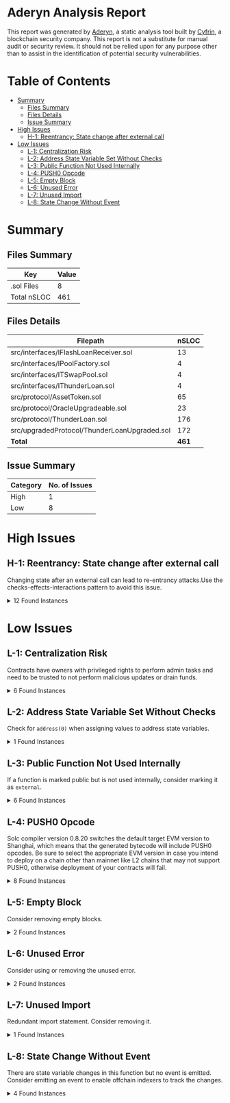 # Aderyn Analysis Report

This report was generated by [Aderyn](https://github.com/Cyfrin/aderyn), a static analysis tool built by [Cyfrin](https://cyfrin.io), a blockchain security company. This report is not a substitute for manual audit or security review. It should not be relied upon for any purpose other than to assist in the identification of potential security vulnerabilities.
# Table of Contents

- [Summary](#summary)
  - [Files Summary](#files-summary)
  - [Files Details](#files-details)
  - [Issue Summary](#issue-summary)
- [High Issues](#high-issues)
  - [H-1: Reentrancy: State change after external call](#h-1-reentrancy-state-change-after-external-call)
- [Low Issues](#low-issues)
  - [L-1: Centralization Risk](#l-1-centralization-risk)
  - [L-2: Address State Variable Set Without Checks](#l-2-address-state-variable-set-without-checks)
  - [L-3: Public Function Not Used Internally](#l-3-public-function-not-used-internally)
  - [L-4: PUSH0 Opcode](#l-4-push0-opcode)
  - [L-5: Empty Block](#l-5-empty-block)
  - [L-6: Unused Error](#l-6-unused-error)
  - [L-7: Unused Import](#l-7-unused-import)
  - [L-8: State Change Without Event](#l-8-state-change-without-event)


# Summary

## Files Summary

| Key | Value |
| --- | --- |
| .sol Files | 8 |
| Total nSLOC | 461 |


## Files Details

| Filepath | nSLOC |
| --- | --- |
| src/interfaces/IFlashLoanReceiver.sol | 13 |
| src/interfaces/IPoolFactory.sol | 4 |
| src/interfaces/ITSwapPool.sol | 4 |
| src/interfaces/IThunderLoan.sol | 4 |
| src/protocol/AssetToken.sol | 65 |
| src/protocol/OracleUpgradeable.sol | 23 |
| src/protocol/ThunderLoan.sol | 176 |
| src/upgradedProtocol/ThunderLoanUpgraded.sol | 172 |
| **Total** | **461** |


## Issue Summary

| Category | No. of Issues |
| --- | --- |
| High | 1 |
| Low | 8 |


# High Issues

## H-1: Reentrancy: State change after external call

Changing state after an external call can lead to re-entrancy attacks.Use the checks-effects-interactions pattern to avoid this issue.

<details><summary>12 Found Instances</summary>


- Found in src/protocol/ThunderLoan.sol [Line: 192](src/protocol/ThunderLoan.sol#L192)

	State is changed at: `s_currentlyFlashLoaning[token] = true`, `s_currentlyFlashLoaning[token] = false`
	```solidity
	        uint256 startingBalance = IERC20(token).balanceOf(address(assetToken));
	```

- Found in src/protocol/ThunderLoan.sol [Line: 204](src/protocol/ThunderLoan.sol#L204)

	State is changed at: `s_currentlyFlashLoaning[token] = true`, `s_currentlyFlashLoaning[token] = false`
	```solidity
	        assetToken.updateExchangeRate(fee); //@follow up - reentrancy
	```

- Found in src/protocol/ThunderLoan.sol [Line: 209](src/protocol/ThunderLoan.sol#L209)

	State is changed at: `s_currentlyFlashLoaning[token] = false`
	```solidity
	        assetToken.transferUnderlyingTo(receiverAddress, amount);
	```

- Found in src/protocol/ThunderLoan.sol [Line: 224](src/protocol/ThunderLoan.sol#L224)

	State is changed at: `s_currentlyFlashLoaning[token] = false`
	```solidity
	        uint256 endingBalance = token.balanceOf(address(assetToken));
	```

- Found in src/protocol/ThunderLoan.sol [Line: 244](src/protocol/ThunderLoan.sol#L244)

	State is changed at: `s_tokenToAssetToken[token] = assetToken`
	```solidity
	            string memory name = string.concat("ThunderLoan ", IERC20Metadata(address(token)).name());
	```

- Found in src/protocol/ThunderLoan.sol [Line: 245](src/protocol/ThunderLoan.sol#L245)

	State is changed at: `s_tokenToAssetToken[token] = assetToken`
	```solidity
	            string memory symbol = string.concat("tl", IERC20Metadata(address(token)).symbol());
	```

- Found in src/upgradedProtocol/ThunderLoanUpgraded.sol [Line: 191](src/upgradedProtocol/ThunderLoanUpgraded.sol#L191)

	State is changed at: `s_currentlyFlashLoaning[token] = true`, `s_currentlyFlashLoaning[token] = false`
	```solidity
	        uint256 startingBalance = IERC20(token).balanceOf(address(assetToken));
	```

- Found in src/upgradedProtocol/ThunderLoanUpgraded.sol [Line: 203](src/upgradedProtocol/ThunderLoanUpgraded.sol#L203)

	State is changed at: `s_currentlyFlashLoaning[token] = true`, `s_currentlyFlashLoaning[token] = false`
	```solidity
	        assetToken.updateExchangeRate(fee);
	```

- Found in src/upgradedProtocol/ThunderLoanUpgraded.sol [Line: 208](src/upgradedProtocol/ThunderLoanUpgraded.sol#L208)

	State is changed at: `s_currentlyFlashLoaning[token] = false`
	```solidity
	        assetToken.transferUnderlyingTo(receiverAddress, amount);
	```

- Found in src/upgradedProtocol/ThunderLoanUpgraded.sol [Line: 223](src/upgradedProtocol/ThunderLoanUpgraded.sol#L223)

	State is changed at: `s_currentlyFlashLoaning[token] = false`
	```solidity
	        uint256 endingBalance = token.balanceOf(address(assetToken));
	```

- Found in src/upgradedProtocol/ThunderLoanUpgraded.sol [Line: 243](src/upgradedProtocol/ThunderLoanUpgraded.sol#L243)

	State is changed at: `s_tokenToAssetToken[token] = assetToken`
	```solidity
	            string memory name = string.concat("ThunderLoan ", IERC20Metadata(address(token)).name());
	```

- Found in src/upgradedProtocol/ThunderLoanUpgraded.sol [Line: 244](src/upgradedProtocol/ThunderLoanUpgraded.sol#L244)

	State is changed at: `s_tokenToAssetToken[token] = assetToken`
	```solidity
	            string memory symbol = string.concat("tl", IERC20Metadata(address(token)).symbol());
	```

</details>



# Low Issues

## L-1: Centralization Risk

Contracts have owners with privileged rights to perform admin tasks and need to be trusted to not perform malicious updates or drain funds.

<details><summary>6 Found Instances</summary>


- Found in src/protocol/ThunderLoan.sol [Line: 239](src/protocol/ThunderLoan.sol#L239)

	```solidity
	    function setAllowedToken(IERC20 token, bool allowed) external onlyOwner returns (AssetToken) {
	```

- Found in src/protocol/ThunderLoan.sol [Line: 265](src/protocol/ThunderLoan.sol#L265)

	```solidity
	    function updateFlashLoanFee(uint256 newFee) external onlyOwner {
	```

- Found in src/protocol/ThunderLoan.sol [Line: 292](src/protocol/ThunderLoan.sol#L292)

	```solidity
	    function _authorizeUpgrade(address newImplementation) internal override onlyOwner { }
	```

- Found in src/upgradedProtocol/ThunderLoanUpgraded.sol [Line: 238](src/upgradedProtocol/ThunderLoanUpgraded.sol#L238)

	```solidity
	    function setAllowedToken(IERC20 token, bool allowed) external onlyOwner returns (AssetToken) {
	```

- Found in src/upgradedProtocol/ThunderLoanUpgraded.sol [Line: 264](src/upgradedProtocol/ThunderLoanUpgraded.sol#L264)

	```solidity
	    function updateFlashLoanFee(uint256 newFee) external onlyOwner {
	```

- Found in src/upgradedProtocol/ThunderLoanUpgraded.sol [Line: 287](src/upgradedProtocol/ThunderLoanUpgraded.sol#L287)

	```solidity
	    function _authorizeUpgrade(address newImplementation) internal override onlyOwner { }
	```

</details>



## L-2: Address State Variable Set Without Checks

Check for `address(0)` when assigning values to address state variables.

<details><summary>1 Found Instances</summary>


- Found in src/protocol/OracleUpgradeable.sol [Line: 16](src/protocol/OracleUpgradeable.sol#L16)

	```solidity
	        s_poolFactory = poolFactoryAddress;
	```

</details>



## L-3: Public Function Not Used Internally

If a function is marked public but is not used internally, consider marking it as `external`.

<details><summary>6 Found Instances</summary>


- Found in src/protocol/ThunderLoan.sol [Line: 231](src/protocol/ThunderLoan.sol#L231)

	```solidity
	    function repay(IERC20 token, uint256 amount) public {
	```

- Found in src/protocol/ThunderLoan.sol [Line: 276](src/protocol/ThunderLoan.sol#L276)

	```solidity
	    function getAssetFromToken(IERC20 token) public view returns (AssetToken) {
	```

- Found in src/protocol/ThunderLoan.sol [Line: 280](src/protocol/ThunderLoan.sol#L280)

	```solidity
	    function isCurrentlyFlashLoaning(IERC20 token) public view returns (bool) {
	```

- Found in src/upgradedProtocol/ThunderLoanUpgraded.sol [Line: 230](src/upgradedProtocol/ThunderLoanUpgraded.sol#L230)

	```solidity
	    function repay(IERC20 token, uint256 amount) public {
	```

- Found in src/upgradedProtocol/ThunderLoanUpgraded.sol [Line: 275](src/upgradedProtocol/ThunderLoanUpgraded.sol#L275)

	```solidity
	    function getAssetFromToken(IERC20 token) public view returns (AssetToken) {
	```

- Found in src/upgradedProtocol/ThunderLoanUpgraded.sol [Line: 279](src/upgradedProtocol/ThunderLoanUpgraded.sol#L279)

	```solidity
	    function isCurrentlyFlashLoaning(IERC20 token) public view returns (bool) {
	```

</details>



## L-4: PUSH0 Opcode

Solc compiler version 0.8.20 switches the default target EVM version to Shanghai, which means that the generated bytecode will include PUSH0 opcodes. Be sure to select the appropriate EVM version in case you intend to deploy on a chain other than mainnet like L2 chains that may not support PUSH0, otherwise deployment of your contracts will fail.

<details><summary>8 Found Instances</summary>


- Found in src/interfaces/IFlashLoanReceiver.sol [Line: 2](src/interfaces/IFlashLoanReceiver.sol#L2)

	```solidity
	pragma solidity 0.8.20;
	```

- Found in src/interfaces/IPoolFactory.sol [Line: 2](src/interfaces/IPoolFactory.sol#L2)

	```solidity
	pragma solidity 0.8.20;
	```

- Found in src/interfaces/ITSwapPool.sol [Line: 2](src/interfaces/ITSwapPool.sol#L2)

	```solidity
	pragma solidity 0.8.20;
	```

- Found in src/interfaces/IThunderLoan.sol [Line: 2](src/interfaces/IThunderLoan.sol#L2)

	```solidity
	pragma solidity 0.8.20;
	```

- Found in src/protocol/AssetToken.sol [Line: 2](src/protocol/AssetToken.sol#L2)

	```solidity
	pragma solidity 0.8.20;
	```

- Found in src/protocol/OracleUpgradeable.sol [Line: 2](src/protocol/OracleUpgradeable.sol#L2)

	```solidity
	pragma solidity 0.8.20;
	```

- Found in src/protocol/ThunderLoan.sol [Line: 64](src/protocol/ThunderLoan.sol#L64)

	```solidity
	pragma solidity 0.8.20;
	```

- Found in src/upgradedProtocol/ThunderLoanUpgraded.sol [Line: 64](src/upgradedProtocol/ThunderLoanUpgraded.sol#L64)

	```solidity
	pragma solidity 0.8.20;
	```

</details>



## L-5: Empty Block

Consider removing empty blocks.

<details><summary>2 Found Instances</summary>


- Found in src/protocol/ThunderLoan.sol [Line: 292](src/protocol/ThunderLoan.sol#L292)

	```solidity
	    function _authorizeUpgrade(address newImplementation) internal override onlyOwner { }
	```

- Found in src/upgradedProtocol/ThunderLoanUpgraded.sol [Line: 287](src/upgradedProtocol/ThunderLoanUpgraded.sol#L287)

	```solidity
	    function _authorizeUpgrade(address newImplementation) internal override onlyOwner { }
	```

</details>



## L-6: Unused Error

Consider using or removing the unused error.

<details><summary>2 Found Instances</summary>


- Found in src/protocol/ThunderLoan.sol [Line: 84](src/protocol/ThunderLoan.sol#L84)

	```solidity
	    error ThunderLoan__ExhangeRateCanOnlyIncrease();
	```

- Found in src/upgradedProtocol/ThunderLoanUpgraded.sol [Line: 84](src/upgradedProtocol/ThunderLoanUpgraded.sol#L84)

	```solidity
	    error ThunderLoan__ExhangeRateCanOnlyIncrease();
	```

</details>



## L-7: Unused Import

Redundant import statement. Consider removing it.

<details><summary>1 Found Instances</summary>


- Found in src/interfaces/IFlashLoanReceiver.sol [Line: 4](src/interfaces/IFlashLoanReceiver.sol#L4)

	```solidity
	import { IThunderLoan } from "./IThunderLoan.sol";
	```

</details>



## L-8: State Change Without Event

There are state variable changes in this function but no event is emitted. Consider emitting an event to enable offchain indexers to track the changes.

<details><summary>4 Found Instances</summary>


- Found in src/protocol/ThunderLoan.sol [Line: 140](src/protocol/ThunderLoan.sol#L140)

	```solidity
	    function initialize(address tswapAddress) external initializer {
	```

- Found in src/protocol/ThunderLoan.sol [Line: 265](src/protocol/ThunderLoan.sol#L265)

	```solidity
	    function updateFlashLoanFee(uint256 newFee) external onlyOwner {
	```

- Found in src/upgradedProtocol/ThunderLoanUpgraded.sol [Line: 140](src/upgradedProtocol/ThunderLoanUpgraded.sol#L140)

	```solidity
	    function initialize(address tswapAddress) external initializer {
	```

- Found in src/upgradedProtocol/ThunderLoanUpgraded.sol [Line: 264](src/upgradedProtocol/ThunderLoanUpgraded.sol#L264)

	```solidity
	    function updateFlashLoanFee(uint256 newFee) external onlyOwner {
	```

</details>



